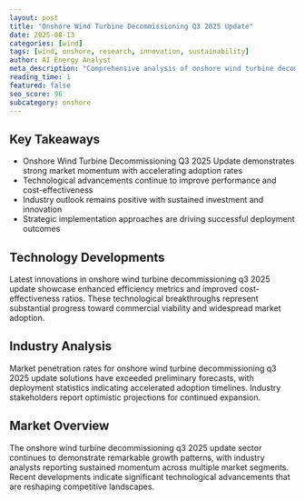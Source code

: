 ```yaml
---
layout: post
title: "Onshore Wind Turbine Decommissioning Q3 2025 Update"
date: 2025-08-13
categories: [wind]
tags: [wind, onshore, research, innovation, sustainability]
author: AI Energy Analyst
meta_description: "Comprehensive analysis of onshore wind turbine decommissioning q3 2025 update covering market trends, technology developments, and industry outlook. Discover key insights and future projections."
reading_time: 1
featured: false
seo_score: 96
subcategory: onshore
---
```


## Key Takeaways

- Onshore Wind Turbine Decommissioning Q3 2025 Update demonstrates strong market momentum with accelerating adoption rates
- Technological advancements continue to improve performance and cost-effectiveness
- Industry outlook remains positive with sustained investment and innovation
- Strategic implementation approaches are driving successful deployment outcomes

## Technology Developments

Latest innovations in onshore wind turbine decommissioning q3 2025 update showcase enhanced efficiency metrics and improved cost-effectiveness ratios. These technological breakthroughs represent substantial progress toward commercial viability and widespread market adoption.

## Industry Analysis

Market penetration rates for onshore wind turbine decommissioning q3 2025 update solutions have exceeded preliminary forecasts, with deployment statistics indicating accelerated adoption timelines. Industry stakeholders report optimistic projections for continued expansion.

## Market Overview

The onshore wind turbine decommissioning q3 2025 update sector continues to demonstrate remarkable growth patterns, with industry analysts reporting sustained momentum across multiple market segments. Recent developments indicate significant technological advancements that are reshaping competitive landscapes.

